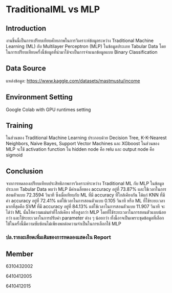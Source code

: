 # TraditionalML vs MLP

## Introduction

งานชิ้นนี้เป็นการเปรียบเทียบศักยภาพในการวิเคราะห์ข้อมูลระหว่าง Traditional Machine Learning (ML) กับ Multilayer Perceptron (MLP) ในข้อมูลประเภท Tabular Data โดยในการเปรียบเทียบครั้งนี้ข้อมูลที่นำมาใช้จะเป็นการจำแนกข้อมูลแบบ Binary Classification 

## Data Source
แหล่งข้อมูล: https://www.kaggle.com/datasets/mastmustu/income

## Environment Setting
  Google Colab with GPU runtimes setting

## Training

ในส่วนของ Traditional Machine Learning ประกอบด้วย Decision Tree, K-K-Nearest Neighbors, Naive Bayes, Support Vector Machines และ XGboost
ในส่วนของ MLP จะใช้ activation function ใน hidden node คือ relu และ output node คือ sigmoid

## Conclusion



จากการทดลองเปรียบเทียบประสิทธิภาพการวิเคราะห์ระหว่าง Traditional ML กับ MLP ในข้อมูลประเภท Tabular Data พบว่า MLP มีค่าเฉลี่ยของ accuracy อยู่ที่ 73.87% และใช้เวลาในการสอนตัวแบบ 72.3594 วินาที ซึ่งเมื่อเทียบกับ ML ที่มี accuracy ที่ใกล้เคียงกัน ได้แก่ KNN ที่มีค่า accuracy อยู่ที่ 72.41% แต่ใช้เวลาในการสอนตัวแบบ 0.105 วินาที หรือ ML ที่ใช้ระยะเวลามากที่สุดคือ SVM ที่มี accuracy อยู่ที่ 84.13% แต่ใช้เวลาในการสอนตัวแบบ 11.907 วินาที จะได้ว่า ML นั้นให้ความแม่นยำที่ใกล้เคียง หรือสูงกว่า MLP โดยที่ใช้ระยะเวลาในการสอนตัวแบบน้อยกว่า และใช้ระยะเวลาในการปรับค่า parameter   ต่าง ๆ น้อยกว่า ทั้งนี้อาจเป็นเพราะชุดข้อมูลที่เลือกใช้ในครั้งนี้มีความซับซ้อนไม่เพียงพอต่อความจำเป็นในการเลือกใช้ MLP

### ปล.รายละเอียดเพิ่มเติมของการทดลองแสดงใน Report

## Member
6310432002 

6410412005

6410412015
